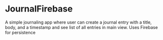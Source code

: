 # JournalFirebase
A simple journaling app where user can create a journal entry with a title, body, and a timestamp and see list of all entries in main view. Uses Firebase for persistence
